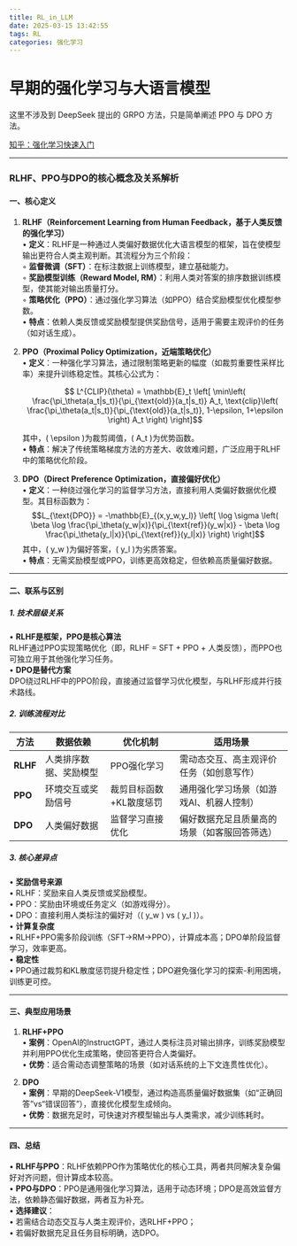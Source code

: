 ```yaml
---
title: RL_in_LLM
date: 2025-03-15 13:42:55
tags: RL
categories: 强化学习
---
```


# 早期的强化学习与大语言模型

这里不涉及到 DeepSeek 提出的 GRPO 方法，只是简单阐述 PPO 与 DPO 方法。

[知乎：强化学习快速入门](https://zhuanlan.zhihu.com/p/27432619345)

---

### **RLHF、PPO与DPO的核心概念及关系解析**

#### **一、核心定义**
1. **RLHF（Reinforcement Learning from Human Feedback，基于人类反馈的强化学习）**  
   • **定义**：RLHF是一种通过人类偏好数据优化大语言模型的框架，旨在使模型输出更符合人类主观判断。其流程分为三个阶段：  
     ◦ **监督微调（SFT）**：在标注数据上训练模型，建立基础能力。  
     ◦ **奖励模型训练（Reward Model, RM）**：利用人类对答案的排序数据训练模型，使其能对输出质量打分。  
     ◦ **策略优化（PPO）**：通过强化学习算法（如PPO）结合奖励模型优化模型参数。  
   • **特点**：依赖人类反馈或奖励模型提供奖励信号，适用于需要主观评价的任务（如对话生成）。

2. **PPO（Proximal Policy Optimization，近端策略优化）**  
   • **定义**：一种强化学习算法，通过限制策略更新的幅度（如裁剪重要性采样比率）来提升训练稳定性。其核心公式为：  
    
    $$ L^{CLIP}(\theta) = \mathbb{E}_t \left[ \min\left( \frac{\pi_\theta(a_t|s_t)}{\pi_{\text{old}}(a_t|s_t)} A_t, \text{clip}\left( \frac{\pi_\theta(a_t|s_t)}{\pi_{\text{old}}(a_t|s_t)}, 1-\epsilon, 1+\epsilon \right) A_t \right) \right]$$
    
     其中，\( \epsilon \)为裁剪阈值，\( A_t \)为优势函数。  
   • **特点**：解决了传统策略梯度方法的方差大、收敛难问题，广泛应用于RLHF中的策略优化阶段。

3. **DPO（Direct Preference Optimization，直接偏好优化）**  
   • **定义**：一种绕过强化学习的监督学习方法，直接利用人类偏好数据优化模型。其目标函数为：  
     $$L_{\text{DPO}} = -\mathbb{E}_{(x,y_w,y_l)} \left[ \log \sigma \left( \beta \log \frac{\pi_\theta(y_w|x)}{\pi_{\text{ref}}(y_w|x)} - \beta \log \frac{\pi_\theta(y_l|x)}{\pi_{\text{ref}}(y_l|x)} \right) \right]$$
     其中，\( y_w \)为偏好答案，\( y_l \)为劣质答案。  
   • **特点**：无需奖励模型或PPO，训练更高效稳定，但依赖高质量偏好数据。

---

#### **二、联系与区别**
##### **1. 技术层级关系**
• **RLHF是框架，PPO是核心算法**  
  RLHF通过PPO实现策略优化（即，RLHF = SFT + PPO + 人类反馈），而PPO也可独立用于其他强化学习任务。  
• **DPO是替代方案**  
  DPO绕过RLHF中的PPO阶段，直接通过监督学习优化模型，与RLHF形成并行技术路线。

##### **2. 训练流程对比**
| **方法** | **数据依赖**       | **优化机制**           | **适用场景**               |
|----------|--------------------|------------------------|--------------------------|
| **RLHF** | 人类排序数据、奖励模型 | PPO强化学习            | 需动态交互、高主观评价任务（如创意写作） |
| **PPO**  | 环境交互或奖励信号   | 裁剪目标函数+KL散度惩罚 | 通用强化学习场景（如游戏AI、机器人控制） |
| **DPO**  | 人类偏好数据         | 监督学习直接优化        | 偏好数据充足且质量高的场景（如客服回答筛选） |

##### **3. 核心差异点**
• **奖励信号来源**  
  • RLHF：奖励来自人类反馈或奖励模型。  
  • PPO：奖励由环境或任务定义（如游戏得分）。  
  • DPO：直接利用人类标注的偏好对（\( y_w \) vs \( y_l \)）。  
• **计算复杂度**  
  • RLHF+PPO需多阶段训练（SFT→RM→PPO），计算成本高；DPO单阶段监督学习，效率更高。  
• **稳定性**  
  • PPO通过裁剪和KL散度惩罚提升稳定性；DPO避免强化学习的探索-利用困境，训练更可控。

---

#### **三、典型应用场景**
1. **RLHF+PPO**  
   • **案例**：OpenAI的InstructGPT，通过人类标注员对输出排序，训练奖励模型并利用PPO优化生成策略，使回答更符合人类偏好。  
   • **优势**：适合需动态调整策略的场景（如对话系统的上下文连贯性优化）。  

2. **DPO**  
   • **案例**：早期的DeepSeek-V1模型，通过构造高质量偏好数据集（如“正确回答”vs“错误回答”），直接优化模型生成倾向。  
   • **优势**：数据充足时，可快速对齐模型输出与人类需求，减少训练耗时。  

---

#### **四、总结**
• **RLHF与PPO**：RLHF依赖PPO作为策略优化的核心工具，两者共同解决复杂偏好对齐问题，但计算成本较高。  
• **PPO与DPO**：PPO是通用强化学习算法，适用于动态环境；DPO是高效监督方法，依赖静态偏好数据，两者互为补充。  
• **选择建议**：  
  • 若需结合动态交互与人类主观评价，选RLHF+PPO；  
  • 若偏好数据充足且任务目标明确，选DPO。  